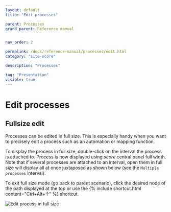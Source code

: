 ```yaml
---
layout: default
title: "Edit processes"

parent: Processes
grand_parent: Reference manual


nav_order: 2

permalink: /docs/reference-manual/processes/edit.html
category: "site-score"

description: "Processes"

tag: "Presentation"
visible: true
---
```


# Edit processes

## Fullsize edit

Processes can be edited in full size. This is especially handy when you want to precisely edit a process such as an automation or mapping function.

To display the process in full size, double-click on the interval the process is attached to. Process is now displayed using *score* central panel full width. Note that if several processes are attached to an interval, open them in full size will display all at once juxtaposed as shown below (see the `Multiple processes` interval).

To exit full size mode (go back to parent scenario), click the desired node of the path displayed at the top or use the {% include shortcut.html content="Ctrl+Alt+↑" %} shortcut.

![Edit process in full size](/score-docs/assets/images/reference-manual/processes/process-fullsize-edit.gif "Edit process in full size")